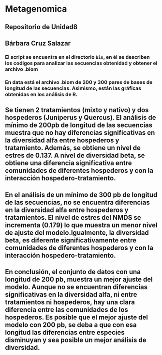 # Metagenomica
## Repositorio de Unidad8
## Bárbara Cruz Salazar

### El script se encuentra en el directorio `bin`, en él se describen los codigos para analizar las secuencias obtenidad y obtener el archivo .biom 

### En data está el archivo .biom de 200 y 300 pares de bases de longitud de las secuencias. Asimismo, están las gráficas obtenidas en los análisis de R.

## Se tienen 2 tratamientos (mixto y nativo) y dos hospederos (Juniperus y Quercus). El análisis de mínimo de 200pb de longitud de las secuencias muestra que no hay diferencias significativas en la diversidad alfa entre hospederos y tratamiento. Además, se obtiene un nivel de estres de 0.137. A nivel de diversidad beta, se obtiene una diferencia significativa entre comunidades de diferentes hospederos y con la interacción hospedero-tratamiento.

## En el análisis de un mínimo de 300 pb de longitud de las secuencias, no se encuentra diferencias en la diversidad alfa entre hospederos y tratamientos. El nivel de estres del NMDS se incrementa (0.179) lo que muestra un menor nivel de ajuste del modelo.Igualmente, la diversidad beta, es diferente significativamente entre comunidades de diferentes hospederos y con la interacción hospedero-tratamiento.

## En conclusión, el conjunto de datos con una longitud de 200 pb, muestra un mejor ajuste del modelo. Aunque no se encuentran diferencias significativas en la diversidad alfa, ni entre tratamientos ni hospederos, hay una clara diferencia entre las comunidades de los hospederos. Es posible que el mejor ajuste del modelo con 200 pb, se deba a que con esa longitud las diferencias entre especies disminuyan y sea posible un mejor análisis de diversidad.
